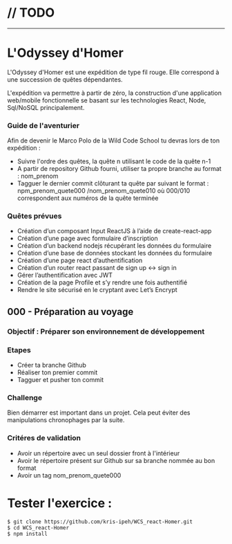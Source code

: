 #  // TODO
---------------------------------------------------------------------
# L'Odyssey d'Homer

L'Odyssey d'Homer est une expédition de type fil rouge. Elle correspond à une succession de quêtes dépendantes.

L'expédition va permettre à partir de zéro, la construction d'une application web/mobile fonctionnelle se basant sur les technologies React, Node, Sql/NoSQL principalement.

### Guide de l'aventurier

Afin de devenir le Marco Polo de la Wild Code School tu devras lors de ton expédition :

* Suivre l'ordre des quêtes, la quête n utilisant le code de la quête n-1
* A partir de repository Github fourni, utiliser ta propre branche au format : nom_prenom
* Tagguer le dernier commit clôturant ta quête par suivant le format : npm_prenom_quete000 /nom_prenom_quete010 où 000/010 correspondent aux numéros de la quête terminée

### Quêtes prévues

* Création d’un composant Input ReactJS à l’aide de create-react-app
* Création d’une page avec formulaire d’inscription
* Création d’un backend nodejs récupérant les données du formulaire
* Création d’une base de données stockant les données du formulaire
* Création d’une page react d’authentification
* Création d’un router react passant de sign up <-> sign in
* Gérer l’authentification avec JWT
* Création de la page Profile et s’y rendre une fois authentifié
* Rendre le site sécurisé en le cryptant avec Let’s Encrypt

## 000 - Préparation au voyage

### Objectif : Préparer son environnement de développement

### Etapes 

* Créer ta branche Github
* Réaliser ton premier commit
* Tagguer et pusher ton commit

### Challenge

Bien démarrer est important dans un projet. Cela peut éviter des manipulations chronophages par la suite.

### Critéres de validation
* Avoir un répertoire avec un seul dossier front à l'intérieur
* Avoir le répertoire présent sur Github sur sa branche nommée au bon format
* Avoir un tag nom_prenom_quete000


# Tester l'exercice :

    $ git clone https://github.com/kris-ipeh/WCS_react-Homer.git
    $ cd WCS_react-Homer
    $ npm install